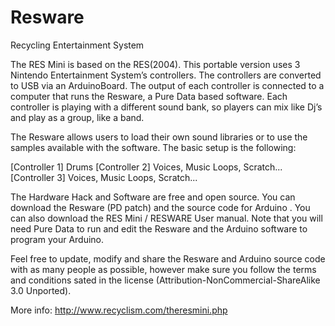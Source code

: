 Resware
=======

Recycling Entertainment System


The RES Mini is based on the RES(2004). This portable version uses 3 Nintendo Entertainment System’s controllers. 
The controllers are converted to USB via an ArduinoBoard. The output of each controller is connected to a computer 
that runs the Resware, a Pure Data based software. Each controller is playing with a different sound bank, 
so players can mix like Dj’s and play as a group, 
like a band.

The Resware allows users to load their own sound libraries or to use the samples available with the software. 
The basic setup is the following:

[Controller 1] Drums 
[Controller 2] Voices, Music Loops, Scratch... 
[Controller 3] Voices, Music Loops, Scratch...

The Hardware Hack and Software are free and open source. You can download the Resware (PD patch) and 
the source code for Arduino . You can also download the RES Mini / RESWARE User manual. 
Note that you will need Pure Data to run and edit the Resware and the Arduino software to program your Arduino.

Feel free to update, modify and share the Resware and Arduino source code with as many people as possible, 
however make sure you follow the terms and conditions sated in the license 
(Attribution-NonCommercial-ShareAlike 3.0 Unported). 

More info: http://www.recyclism.com/theresmini.php
